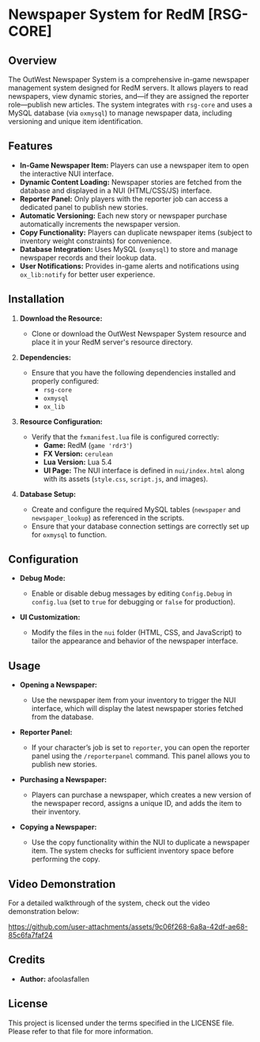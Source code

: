 # Newspaper System for RedM [RSG-CORE]

## Overview
The OutWest Newspaper System is a comprehensive in-game newspaper management system designed for RedM servers. It allows players to read newspapers, view dynamic stories, and—if they are assigned the reporter role—publish new articles. The system integrates with `rsg-core` and uses a MySQL database (via `oxmysql`) to manage newspaper data, including versioning and unique item identification.

## Features
- **In-Game Newspaper Item:** Players can use a newspaper item to open the interactive NUI interface.
- **Dynamic Content Loading:** Newspaper stories are fetched from the database and displayed in a NUI (HTML/CSS/JS) interface.
- **Reporter Panel:** Only players with the reporter job can access a dedicated panel to publish new stories.
- **Automatic Versioning:** Each new story or newspaper purchase automatically increments the newspaper version.
- **Copy Functionality:** Players can duplicate newspaper items (subject to inventory weight constraints) for convenience.
- **Database Integration:** Uses MySQL (`oxmysql`) to store and manage newspaper records and their lookup data.
- **User Notifications:** Provides in-game alerts and notifications using `ox_lib:notify` for better user experience.

## Installation
1. **Download the Resource:**
   - Clone or download the OutWest Newspaper System resource and place it in your RedM server's resource directory.

2. **Dependencies:**
   - Ensure that you have the following dependencies installed and properly configured:
     - `rsg-core`
     - `oxmysql`
     - `ox_lib`

3. **Resource Configuration:**
   - Verify that the `fxmanifest.lua` file is configured correctly:
     - **Game:** RedM (`game 'rdr3'`)
     - **FX Version:** `cerulean`
     - **Lua Version:** Lua 5.4
     - **UI Page:** The NUI interface is defined in `nui/index.html` along with its assets (`style.css`, `script.js`, and images).

4. **Database Setup:**
   - Create and configure the required MySQL tables (`newspaper` and `newspaper_lookup`) as referenced in the scripts.
   - Ensure that your database connection settings are correctly set up for `oxmysql` to function.

## Configuration
- **Debug Mode:**
  - Enable or disable debug messages by editing `Config.Debug` in `config.lua` (set to `true` for debugging or `false` for production).

- **UI Customization:**
  - Modify the files in the `nui` folder (HTML, CSS, and JavaScript) to tailor the appearance and behavior of the newspaper interface.

## Usage
- **Opening a Newspaper:**
  - Use the newspaper item from your inventory to trigger the NUI interface, which will display the latest newspaper stories fetched from the database.

- **Reporter Panel:**
  - If your character’s job is set to `reporter`, you can open the reporter panel using the `/reporterpanel` command. This panel allows you to publish new stories.

- **Purchasing a Newspaper:**
  - Players can purchase a newspaper, which creates a new version of the newspaper record, assigns a unique ID, and adds the item to their inventory.

- **Copying a Newspaper:**
  - Use the copy functionality within the NUI to duplicate a newspaper item. The system checks for sufficient inventory space before performing the copy.

## Video Demonstration
For a detailed walkthrough of the system, check out the video demonstration below:

 https://github.com/user-attachments/assets/9c06f268-6a8a-42df-ae68-85c6fa7faf24





## Credits
- **Author:** afoolasfallen

## License
This project is licensed under the terms specified in the LICENSE file. Please refer to that file for more information.
